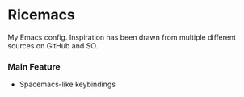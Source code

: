 # Ricemacs
My Emacs config. Inspiration has been drawn from multiple different sources on GitHub and SO.


### Main Feature
* Spacemacs-like keybindings
